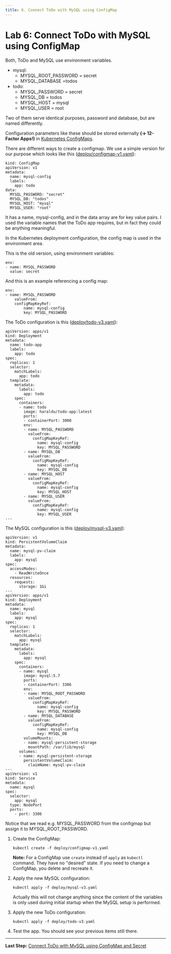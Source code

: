 ```yaml
---
title: 6. Connect ToDo with MySQL using ConfigMap
---
```


# Lab 6: Connect ToDo with MySQL using ConfigMap

Both, ToDo and MySQL use environment variables.

- mysql:
  - MYSQL_ROOT_PASSWORD = secret
  - MYSQL_DATABASE =todos
- todo:
  - MYSQL_PASSWORD = secret
  - MYSQL_DB = todos
  - MYSQL_HOST = mysql
  - MYSQL_USER = root

Two of them serve identical purposes, password and database, but are named differently.

Configuration parameters like these should be stored externally **(-> 12-Factor Apps!)** in [Kubernetes ConfigMaps](https://kubernetes.io/docs/tasks/configure-pod-container/configure-pod-configmap/). 

There are different ways to create a configmap. We use a simple version for our purpose which looks like this ([deploy/configmap-v1.yaml](../deploy/configmap-v1.yaml)):

```
kind: ConfigMap
apiVersion: v1
metadata:
  name: mysql-config
  labels:
    app: todo  
data:
  MYSQL_PASSWORD: "secret"
  MYSQL_DB: "todos"
  MYSQL_HOST: "mysql"
  MYSQL_USER: "root"
```

It has a name, mysql-config, and in the data array are for key value pairs. I used the variable names that the ToDo app requires, but in fact they could be anything meaningful.

In the Kubernetes deployment configuration, the config map is used in the environment area. 

This is the old version, using environment variables:

```
env:
- name: MYSQL_PASSWORD
  value: secret
```           

And this is an example referencing a config map:

```
env:
- name: MYSQL_PASSWORD
    valueFrom:
    configMapKeyRef:
        name: mysql-config
        key: MYSQL_PASSWORD
```

The ToDo configuration is this ([deploy/todo-v3.yaml](../deploy/todo-v3.yaml)):

```
apiVersion: apps/v1
kind: Deployment
metadata:
  name: todo-app
  labels:
    app: todo
spec:
  replicas: 1
  selector:
    matchLabels:
      app: todo
  template:
    metadata:
      labels:
        app: todo
    spec:
      containers:
      - name: todo
        image: haraldu/todo-app:latest
        ports:
        - containerPort: 3000
        env:
        - name: MYSQL_PASSWORD
          valueFrom:
            configMapKeyRef:
              name: mysql-config
              key: MYSQL_PASSWORD
        - name: MYSQL_DB
          valueFrom:
            configMapKeyRef:
              name: mysql-config
              key: MYSQL_DB
        - name: MYSQL_HOST
          valueFrom:
            configMapKeyRef:
              name: mysql-config
              key: MYSQL_HOST
        - name: MYSQL_USER
          valueFrom:
            configMapKeyRef:
              name: mysql-config
              key: MYSQL_USER
---
```

The MySQL configuration is this ([deploy/mysql-v3.yaml](../deploy/mysql-v2.yaml)):

```
apiVersion: v1
kind: PersistentVolumeClaim
metadata:
  name: mysql-pv-claim
  labels:
    app: mysql
spec:
  accessModes:
    - ReadWriteOnce
  resources:
    requests:
      storage: 1Gi
---
apiVersion: apps/v1
kind: Deployment
metadata:
  name: mysql
  labels:
    app: mysql
spec:
  replicas: 1
  selector:
    matchLabels:
      app: mysql
  template:
    metadata:
      labels:
        app: mysql
    spec:
      containers:
      - name: mysql
        image: mysql:5.7
        ports:
        - containerPort: 3306
        env:
        - name: MYSQL_ROOT_PASSWORD
          valueFrom:
            configMapKeyRef:
              name: mysql-config
              key: MYSQL_PASSWORD
        - name: MYSQL_DATABASE
          valueFrom:
            configMapKeyRef:
              name: mysql-config
              key: MYSQL_DB
        volumeMounts:
        - name: mysql-persistent-storage
          mountPath: /var/lib/mysql
      volumes:
      - name: mysql-persistent-storage
        persistentVolumeClaim:
          claimName: mysql-pv-claim                    
---
apiVersion: v1
kind: Service
metadata:
  name: mysql
spec:
  selector:
    app: mysql
  type: NodePort
  ports:
    - port: 3306
```

Notice that we read e.g. MYSQL_PASSWORD from the configmap but assign it to MYSQL_ROOT_PASSWORD.

1. Create the ConfigMap:

    ```
    kubectl create -f deploy/configmap-v1.yaml
    ```

    **Note:** For a ConfigMap use `create` instead of `apply` as `kubectl` command. They have no "desired" state. If you need to change a ConfigMap, you delete and recreate it. 

2. Apply the new MySQL configuration:

    ```
    kubectl apply -f deploy/mysql-v3.yaml
    ```
   
   Actually this will not change anything since the content of the variables is only used during initial startup when the MySQL setup is performed.

3. Apply the new ToDo configuration:
    ```
    kubectl apply -f deploy/todo-v3.yaml
    ```

4. Test the app. You should see your previous items still there.

---

**Last Step:** [Connect ToDo with MySQL using ConfigMap and Secret](lab7.md) 

